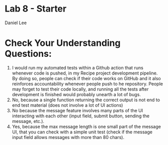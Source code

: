 # Lab 8 - Starter

Daniel Lee

# Check Your Understanding Questions:

1. I would run my automated tests within a Github action that runs whenever code is pushed, in my Recipe project development pipeline. By doing so, people can check if their code works on GitHub and it also reinforces accountability whenever people push to he repository. People may forget to test their code locally, and running all the tests after development is finished would probably unearth a lot of bugs.
2. No, because a single function returning the correct output is not end to end test material (does not involve a lot of UI actions)
3. No because the message feature involves many parts of the UI interacting with each other (input field, submit button, sending the message, etc.).
4. Yes, because the max message length is one small part of the message UI, that you can check with a simple unit test (check if the message input field allows messages with more than 80 chars).